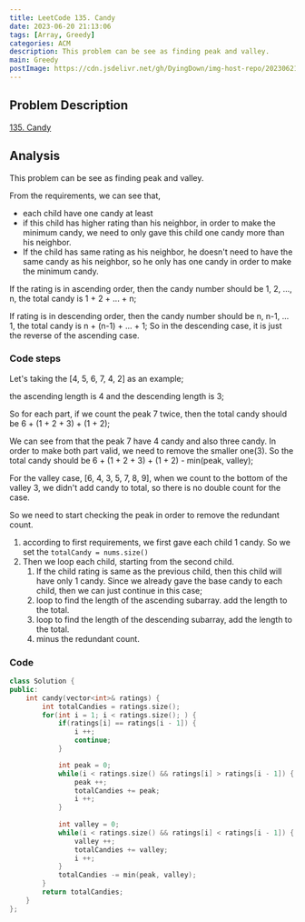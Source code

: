 ```yaml
---
title: LeetCode 135. Candy
date: 2023-06-20 21:13:06
tags: [Array, Greedy]
categories: ACM
description: This problem can be see as finding peak and valley.
main: Greedy
postImage: https://cdn.jsdelivr.net/gh/DyingDown/img-host-repo/202306212039909.gif
---
```


## Problem Description

[135. Candy](https://leetcode.com/problems/candy/description/?envType=study-plan-v2&envId=top-interview-150)

## Analysis

This problem can be see as finding peak and valley.

From the requirements, we can see that,

- each child have one candy at least
- if this child has higher rating than his neighbor, in order to make the minimum candy, we need to only gave this child one candy more than his neighbor.
- If the child has same rating as his neighbor, he doesn't need to have the same candy as his neighbor, so he only has one candy in order to make the minimum candy.

If the rating is in ascending order, then the candy number should be 1, 2, ..., n, the total candy is 1 + 2 + ... + n; 

If rating is in descending order, then the candy number should be n, n-1, ... 1, the total candy is n + (n-1) + ... + 1; So in the descending case, it is just the reverse of the ascending case.

### Code steps

Let's taking the [4, 5, 6, 7, 4, 2] as an example;

the ascending length is 4 and the descending length is 3;

So for each part, if we count the peak 7 twice, then the total candy should be 6 + (1 + 2 + 3) + (1 + 2);

We can see from that the peak 7 have 4 candy and also three candy. In order to make both part valid, we need to remove the smaller one(3). So the total candy should be 6 + (1 + 2 + 3) + (1 + 2) - min(peak, valley);

For the valley case, [6, 4, 3, 5, 7, 8, 9], when we count to the bottom of the valley 3, we didn't add candy to total, so there is no double count for the case.

So we need to start checking the peak in order to remove the redundant count.

1. according to first requirements, we first gave each child 1 candy. So we set the `totalCandy = nums.size()`
2. Then we loop each child, starting from the second child.
   1. If the child rating is same as the previous child, then this child will have only 1 candy. Since we already gave the base candy to each child, then we can just continue in this case;
   2. loop to find the length of the ascending subarray.  add the length to the total.
   3. loop to find the length of the descending subarray, add the length to the total.
   4. minus the redundant count.

### Code

```c++
class Solution {
public:
    int candy(vector<int>& ratings) {
        int totalCandies = ratings.size();
        for(int i = 1; i < ratings.size(); ) {
            if(ratings[i] == ratings[i - 1]) {
                i ++;
                continue;
            }

            int peak = 0;
            while(i < ratings.size() && ratings[i] > ratings[i - 1]) {
                peak ++;
                totalCandies += peak;
                i ++;
            }
            
            int valley = 0;
            while(i < ratings.size() && ratings[i] < ratings[i - 1]) {
                valley ++;
                totalCandies += valley;
                i ++;
            }
            totalCandies -= min(peak, valley);
        }
        return totalCandies;
    }
};
```



